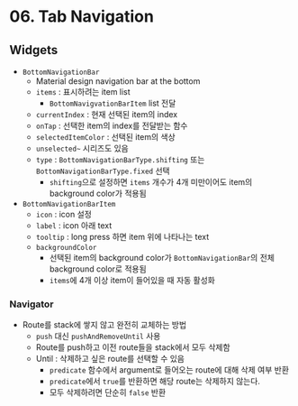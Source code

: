 # 06. Tab Navigation

## Widgets

- `BottomNavigationBar`
  - Material design navigation bar at the bottom
  - `items` : 표시하려는 item list
    - `BottomNavigvationBarItem` list 전달
  - `currentIndex` : 현재 선택된 item의 index
  - `onTap` : 선택한 item의 index를 전달받는 함수
  - `selectedItemColor` : 선택된 item의 색상
  - `unselected~` 시리즈도 있음
  - `type` : `BottomNavigationBarType.shifting` 또는 `BottomNavigationBarType.fixed` 선택
    - `shifting`으로 설정하면 `items` 개수가 4개 미만이어도 item의 background color가 적용됨
- `BottomNavigationBarItem`
  - `icon` : icon 설정
  - `label` : icon 아래 text
  - `tooltip` : long press 하면 item 위에 나타나는 text
  - `backgroundColor`
    - 선택된 item의 background color가 `BottomNavigationBar`의 전체 background color로 적용됨
    - `items`에 4개 이상 item이 들어있을 때 자동 활성화

### Navigator

- Route를 stack에 쌓지 않고 완전히 교체하는 방법
  - `push` 대신 `pushAndRemoveUntil` 사용
  - Route를 push하고 이전 route들을 stack에서 모두 삭제함
  - Until : 삭제하고 싶은 route를 선택할 수 있음
    - `predicate` 함수에서 argument로 들어오는 route에 대해 삭제 여부 반환
    - `predicate`에서 `true`를 반환하면 해당 route는 삭제하지 않는다.
    - 모두 삭제하려면 단순히 `false` 반환
